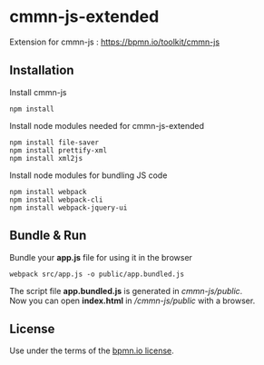 # cmmn-js-extended

Extension for cmmn-js : https://bpmn.io/toolkit/cmmn-js

## Installation

Install cmmn-js
```
npm install
```
Install node modules needed for cmmn-js-extended
```
npm install file-saver
npm install prettify-xml
npm install xml2js
```

Install node modules for bundling JS code

```
npm install webpack
npm install webpack-cli
npm install webpack-jquery-ui
```
## Bundle & Run
Bundle your **app.js** file for using it in the browser
```
webpack src/app.js -o public/app.bundled.js
```
The script file **app.bundled.js** is generated in *cmmn-js/public*.    
Now you can open **index.html** in */cmmn-js/public* with a browser.


## License

Use under the terms of the [bpmn.io license](http://bpmn.io/license).
